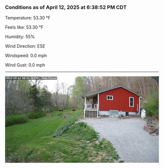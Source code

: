 ### Conditions as of April 12, 2025 at 6:38:52 PM CDT 

Temperature: 53.30 &deg;F

Feels like: 53.30 &deg;F

Humidity: 55%

Wind Direction: ESE

Windspeed: 0.0 mph

Wind Gust: 0.0 mph

---

<img src="./images/latest.jpeg"/>

